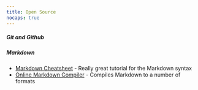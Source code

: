 ```yaml
---
title: Open Source
nocaps: true
---
```

##### Git and Github


##### Markdown
* [Markdown Cheatsheet](https://github.com/adam-p/markdown-here/wiki/Markdown-Cheatsheet) - Really great tutorial for the Markdown syntax
* [Online Markdown Compiler](https://dillinger.io/) - Compiles Markdown to a number of formats

